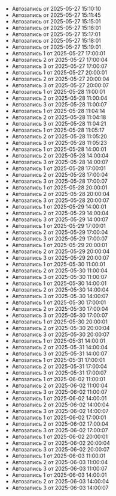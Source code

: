 - Автозапись от 2025-05-27 15:10:10
- Автозапись от 2025-05-27 15:11:45
- Автозапись от 2025-05-27 15:15:01
- Автозапись от 2025-05-27 15:16:01
- Автозапись от 2025-05-27 15:17:01
- Автозапись от 2025-05-27 15:18:01
- Автозапись от 2025-05-27 15:19:01
- Автозапись 1 от 2025-05-27 17:00:01
- Автозапись 2 от 2025-05-27 17:00:04
- Автозапись 3 от 2025-05-27 17:00:07
- Автозапись 1 от 2025-05-27 20:00:01
- Автозапись 2 от 2025-05-27 20:00:04
- Автозапись 3 от 2025-05-27 20:00:07
- Автозапись 1 от 2025-05-28 11:00:01
- Автозапись 2 от 2025-05-28 11:00:04
- Автозапись 3 от 2025-05-28 11:00:07
- Автозапись 1 от 2025-05-28 11:04:14
- Автозапись 2 от 2025-05-28 11:04:18
- Автозапись 3 от 2025-05-28 11:04:21
- Автозапись 1 от 2025-05-28 11:05:17
- Автозапись 2 от 2025-05-28 11:05:20
- Автозапись 3 от 2025-05-28 11:05:23
- Автозапись 1 от 2025-05-28 14:00:01
- Автозапись 2 от 2025-05-28 14:00:04
- Автозапись 3 от 2025-05-28 14:00:07
- Автозапись 1 от 2025-05-28 17:00:01
- Автозапись 2 от 2025-05-28 17:00:04
- Автозапись 3 от 2025-05-28 17:00:07
- Автозапись 1 от 2025-05-28 20:00:01
- Автозапись 2 от 2025-05-28 20:00:04
- Автозапись 3 от 2025-05-28 20:00:07
- Автозапись 1 от 2025-05-29 14:00:01
- Автозапись 2 от 2025-05-29 14:00:04
- Автозапись 3 от 2025-05-29 14:00:07
- Автозапись 1 от 2025-05-29 17:00:01
- Автозапись 2 от 2025-05-29 17:00:04
- Автозапись 3 от 2025-05-29 17:00:07
- Автозапись 1 от 2025-05-29 20:00:01
- Автозапись 2 от 2025-05-29 20:00:04
- Автозапись 3 от 2025-05-29 20:00:07
- Автозапись 1 от 2025-05-30 11:00:01
- Автозапись 2 от 2025-05-30 11:00:04
- Автозапись 3 от 2025-05-30 11:00:07
- Автозапись 1 от 2025-05-30 14:00:01
- Автозапись 2 от 2025-05-30 14:00:04
- Автозапись 3 от 2025-05-30 14:00:07
- Автозапись 1 от 2025-05-30 17:00:01
- Автозапись 2 от 2025-05-30 17:00:04
- Автозапись 3 от 2025-05-30 17:00:07
- Автозапись 1 от 2025-05-30 20:00:01
- Автозапись 2 от 2025-05-30 20:00:04
- Автозапись 3 от 2025-05-30 20:00:07
- Автозапись 1 от 2025-05-31 14:00:01
- Автозапись 2 от 2025-05-31 14:00:04
- Автозапись 3 от 2025-05-31 14:00:07
- Автозапись 1 от 2025-05-31 17:00:01
- Автозапись 2 от 2025-05-31 17:00:04
- Автозапись 3 от 2025-05-31 17:00:07
- Автозапись 1 от 2025-06-02 11:00:01
- Автозапись 2 от 2025-06-02 11:00:04
- Автозапись 3 от 2025-06-02 11:00:07
- Автозапись 1 от 2025-06-02 14:00:01
- Автозапись 2 от 2025-06-02 14:00:04
- Автозапись 3 от 2025-06-02 14:00:07
- Автозапись 1 от 2025-06-02 17:00:01
- Автозапись 2 от 2025-06-02 17:00:04
- Автозапись 3 от 2025-06-02 17:00:07
- Автозапись 1 от 2025-06-02 20:00:01
- Автозапись 2 от 2025-06-02 20:00:04
- Автозапись 3 от 2025-06-02 20:00:07
- Автозапись 1 от 2025-06-03 11:00:01
- Автозапись 2 от 2025-06-03 11:00:04
- Автозапись 3 от 2025-06-03 11:00:07
- Автозапись 1 от 2025-06-03 14:00:01
- Автозапись 2 от 2025-06-03 14:00:04
- Автозапись 3 от 2025-06-03 14:00:07
